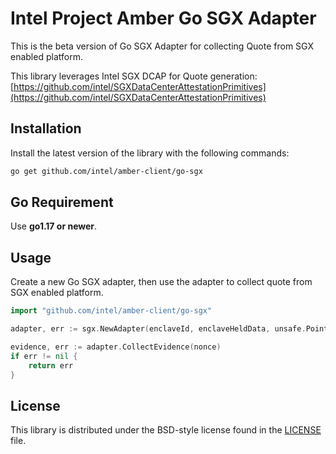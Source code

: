 # Intel Project Amber Go SGX Adapter
This is the beta version of Go SGX Adapter for collecting Quote from SGX enabled platform.

This library leverages Intel SGX DCAP for Quote generation: [https://github.com/intel/SGXDataCenterAttestationPrimitives](https://github.com/intel/SGXDataCenterAttestationPrimitives)

## Installation

Install the latest version of the library with the following commands:

```sh
go get github.com/intel/amber-client/go-sgx
```

## Go Requirement

Use <b>go1.17 or newer</b>.

## Usage

Create a new Go SGX adapter, then use the adapter to
collect quote from SGX enabled platform.

```go
import "github.com/intel/amber-client/go-sgx"

adapter, err := sgx.NewAdapter(enclaveId, enclaveHeldData, unsafe.Pointer(C.enclave_create_report))

evidence, err := adapter.CollectEvidence(nonce)
if err != nil {
    return err
}
```

## License

This library is distributed under the BSD-style license found in the [LICENSE](../LICENSE)
file.
